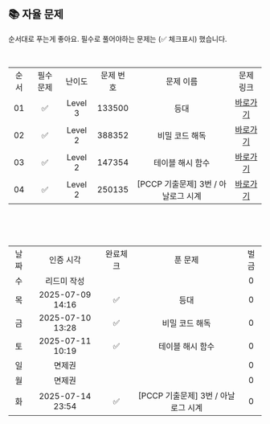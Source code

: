 
## 📚 자율 문제

순서대로 푸는게 좋아요.
필수로 풀어야하는 문제는 (✅ 체크표시) 했습니다.

<br/>
<table>
  <tr>
    <td align="center">순서</td>
    <td align="center">필수 문제</td>
    <td align="center">난이도</td>
    <td align="center">문제 번호</td>
    <td align="center">문제 이름</td>
    <td align="center">문제 링크</td>
  </tr>
    <tr>
  <td align="center">01</td>
   <td align="center">✅</td>
    <td align="center">Level 3</td>
    <td align="center">133500</td>
    <td align="center">등대</td>
    <td align="center"><a href="https://school.programmers.co.kr/learn/courses/30/lessons/133500">바로가기</a></td>
  </tr>
      <tr>
    <td align="center">02</td>
    <td align="center">✅</td>
    <td align="center">Level 2</td>
    <td align="center">388352</td>
    <td align="center">비밀 코드 해독</td>
    <td align="center"><a href="https://school.programmers.co.kr/learn/courses/30/lessons/388352">바로가기</a></td>
  </tr>
  <tr>
    <td align="center">03</td>
    <td align="center">✅</td>
    <td align="center">Level 2</td>
    <td align="center">147354</td>
    <td align="center">테이블 해시 함수</td>
    <td align="center"><a href="https://school.programmers.co.kr/learn/courses/30/lessons/147354">바로가기</a></td>
  </tr>
  <td align="center">04</td>
   <td align="center">✅</td>
    <td align="center">Level 2</td>
    <td align="center">250135</td>
    <td align="center">[PCCP 기출문제] 3번 / 아날로그 시계</td>
    <td align="center"><a href="https://school.programmers.co.kr/learn/courses/30/lessons/250135">바로가기</a></td>
  </tr>
</table>
<br/><br/>


<br>

<table>
  <tr>
    <td align="center">날짜</td>
    <td align="center">인증 시각</td>
    <td align="center">완료체크</td>
    <td align="center">푼 문제</td>
    <td align="center">벌금</td>
  </tr>
  <tr>
    <td align="center">수</td>
    <td align="center">리드미 작성</td>
    <td align="center"></td>
    <td align="center"></td>
    <td align="center">0</td>
  </tr>
  <tr>
    <td align="center">목</td>
    <td align="center">2025-07-09 14:16</td>
    <td align="center">✅</td>
    <td align="center">등대</td>
    <td align="center">0</td>
  </tr>
  <tr>
    <td align="center">금</td>
    <td align="center">2025-07-10 13:28</td>
    <td align="center">✅</td>
    <td align="center">비밀 코드 해독</td>
    <td align="center">0</td>
  </tr>
  <tr>
    <td align="center">토</td>
    <td align="center">2025-07-11 10:19</td>
    <td align="center">✅</td>
    <td align="center">테이블 해시 함수</td>
    <td align="center">0</td>
  </tr>
    <tr>
    <td align="center">일</td>
    <td align="center">면제권</td>
    <td align="center"></td>
    <td align="center"></td>
    <td align="center">0</td>
  </tr>
  <tr>
    <td align="center">월</td>
    <td align="center">면제권</td>
    <td align="center"></td>
    <td align="center"></td>
    <td align="center">0</td>
  </tr>
  <tr>
    <td align="center">화</td>
    <td align="center">2025-07-14 23:54</td>
    <td align="center">✅</td>
    <td align="center">[PCCP 기출문제] 3번 / 아날로그 시계</td>
    <td align="center">0</td>
  </tr>
</table>
